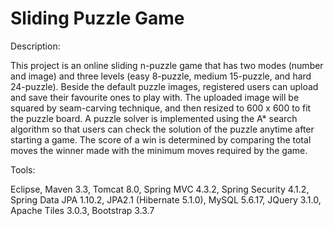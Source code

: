 # Sliding Puzzle Game

Description:

This project is an online sliding n-puzzle game that has two modes (number and image) and three levels (easy 8-puzzle, medium 15-puzzle, 
and hard 24-puzzle). Beside the default puzzle images, registered users can upload and save their favourite ones to play with.
The uploaded image will be squared by seam-carving technique, and then resized to 600 x 600 to fit the puzzle board. A puzzle solver is 
implemented using the A* search algorithm so that users can check the solution of the puzzle anytime after starting a game. The score of 
a win is determined by comparing the total moves the winner made with the minimum moves required by the game.    
  
Tools: 

Eclipse, Maven 3.3, Tomcat 8.0, Spring MVC 4.3.2, Spring Security 4.1.2, Spring Data JPA 1.10.2,
JPA2.1 (Hibernate 5.1.0), MySQL 5.6.17, JQuery 3.1.0, Apache Tiles 3.0.3, Bootstrap 3.3.7
